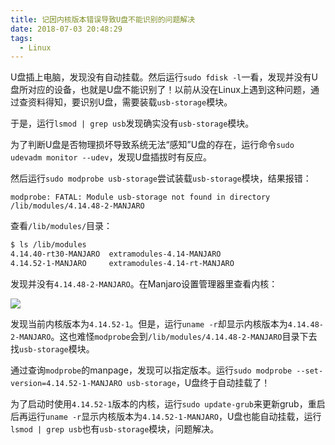```yaml
---
title: 记因内核版本错误导致U盘不能识别的问题解决
date: 2018-07-03 20:48:29
tags: 
  - Linux
---
```


U盘插上电脑，发现没有自动挂载。然后运行`sudo fdisk -l`一看，发现并没有U盘所对应的设备，也就是U盘不能识别了！以前从没在Linux上遇到这种问题，通过查资料得知，要识别U盘，需要装载`usb-storage`模块。

于是，运行`lsmod | grep usb`发现确实没有`usb-storage`模块。

为了判断U盘是否物理损坏导致系统无法“感知”U盘的存在，运行命令`sudo udevadm monitor --udev`，发现U盘插拔时有反应。

然后运行`sudo modprobe usb-storage`尝试装载`usb-storage`模块，结果报错：

<!-- more -->

```
modprobe: FATAL: Module usb-storage not found in directory /lib/modules/4.14.48-2-MANJARO
```

查看`/lib/modules/`目录：

``` Bash
$ ls /lib/modules 
4.14.40-rt30-MANJARO  extramodules-4.14-MANJARO
4.14.52-1-MANJARO     extramodules-4.14-rt-MANJARO
```

发现并没有`4.14.48-2-MANJARO`。在Manjaro设置管理器里查看内核：

![](https://img-1256819794.cos.ap-beijing.myqcloud.com/20180704_103445.jpg)

发现当前内核版本为`4.14.52-1`。但是，运行`uname -r`却显示内核版本为`4.14.48-2-MANJARO`。这也难怪`modprobe`会到`/lib/modules/4.14.48-2-MANJARO`目录下去找`usb-storage`模块。

通过查询`modprobe`的manpage，发现可以指定版本。运行`sudo modprobe --set-version=4.14.52-1-MANJARO usb-storage`，U盘终于自动挂载了！

为了启动时使用`4.14.52-1`版本的内核，运行`sudo update-grub`来更新grub，重启后再运行`uname -r`显示内核版本为`4.14.52-1-MANJARO`，U盘也能自动挂载，运行`lsmod | grep usb`也有`usb-storage`模块，问题解决。

